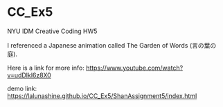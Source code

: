 # CC_Ex5
NYU IDM Creative Coding HW5

I referenced a Japanese animation called The Garden of Words (言の葉の庭).

Here is a link for more info: https://www.youtube.com/watch?v=udDIkl6z8X0

demo link: https://lalunashine.github.io/CC_Ex5/ShanAssignment5/index.html
